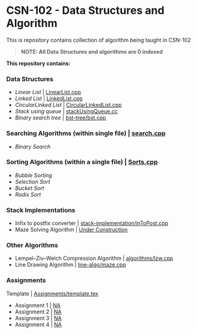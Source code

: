 # CSN-102 - Data Structures and Algorithm
This is repository contains collection of algorithm being taught in CSN-102

> **NOTE: All Data Structures and algorithms are 0 indexed**

**This repository contains:**

### Data Structures
* *Linear List* | [LinearList.cpp](LinearList.cpp)
* *Linked List* | [LinkedList.cpp](LinkedList.cpp)
* *CircularLinked List* | [CircularLinkedList.cpp](CircularLinkedList.cpp)  
* *Stack using queue* | [stackUsingQueue.cc](stackUsingQueue.cc)  
* *Binary search tree* | [bst-tree/bst.cpp](bst-tree/bst.cpp)  

### Searching Algorithms (within single file) | [search.cpp](search.cpp)
* *Binary Search*    

###  Sorting Algorithms (within a single file) | [Sorts.cpp](Sorts.cpp)
* *Bubble Sorting*
* *Selection Sort*
* *Bucket Sort*
* *Radix Sort*  

###  Stack Implementations
* Infix to postfix converter | [stack-implementation/inToPost.cpp](stack-implementation/inToPost.cpp)  
* Maze Solving Algorithm | [Under Construction](https://suyashmahar.me/404)   

###  Other Algorithms  
* Lempel–Ziv–Welch Compression Algorithm | [algorithms/lzw.cpp](algorithms/lzw.cpp)  
* Line Drawing Algorithm | [line-algo/maze.cpp](line-algo/maze.cpp)  
    
###  Assignments  
Template | [Assignments/template.tex](Assignments/template.tex)  
* Assignment 1 | [NA](https://suyashmahar.me/404)
* Assignment 2 | [NA](https://suyashmahar.me/404)  
* Assignment 3 | [NA](https://suyashmahar.me/404)  
* Assignment 4 | [NA](https://suyashmahar.me/404)
